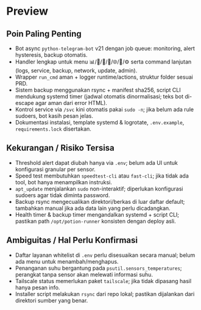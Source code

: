 # Preview

## Poin Paling Penting
- Bot async `python-telegram-bot` v21 dengan job queue: monitoring, alert hysteresis, backup otomatis.
- Handler lengkap untuk menu 📊/🧰/📜/💾/🌐/🔄/⚙️ serta command lanjutan (logs, service, backup, network, update, admin).
- Wrapper `run_cmd` aman + logger runtime/actions, struktur folder sesuai PRD.
- Sistem backup menggunakan rsync + manifest sha256, script CLI mendukung systemd timer (jadwal otomatis dinormalisasi; teks bot di-escape agar aman dari error HTML).
- Kontrol service via `/svc` kini otomatis pakai `sudo -n`; jika belum ada rule sudoers, bot kasih pesan jelas.
- Dokumentasi instalasi, template systemd & logrotate, `.env.example`, `requirements.lock` disertakan.

## Kekurangan / Risiko Tersisa
- Threshold alert dapat diubah hanya via `.env`; belum ada UI untuk konfigurasi granular per sensor.
- Speed test membutuhkan `speedtest-cli` atau `fast-cli`; jika tidak ada tool, bot hanya menampilkan instruksi.
- `apt_update` menjalankan `sudo` non-interaktif; diperlukan konfigurasi sudoers agar tidak diminta password.
- Backup rsync mengecualikan direktori/berkas di luar daftar default; tambahkan manual jika ada data lain yang perlu dicadangkan.
- Health timer & backup timer mengandalkan systemd + script CLI; pastikan path `/opt/potion-runner` konsisten dengan deploy asli.

## Ambiguitas / Hal Perlu Konfirmasi
- Daftar layanan whitelist di `.env` perlu disesuaikan secara manual; belum ada menu untuk menambah/menghapus.
- Penanganan suhu bergantung pada `psutil.sensors_temperatures`; perangkat tanpa sensor akan melewati informasi suhu.
- Tailscale status memerlukan paket `tailscale`; jika tidak dipasang hasil hanya pesan info.
- Installer script melakukan `rsync` dari repo lokal; pastikan dijalankan dari direktori sumber yang benar.
